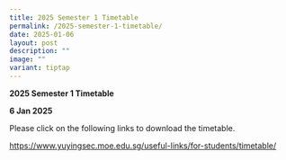 ```yaml
---
title: 2025 Semester 1 Timetable
permalink: /2025-semester-1-timetable/
date: 2025-01-06
layout: post
description: ""
image: ""
variant: tiptap
---
```

<p><strong>2025 Semester 1 Timetable</strong>
</p>
<p><strong>6 Jan 2025</strong>
</p>
<p>Please click on the following links to download the timetable.</p>
<p></p>
<p><a href="https://www.yuyingsec.moe.edu.sg/useful-links/for-students/timetable/" rel="noopener nofollow" target="_blank">https://www.yuyingsec.moe.edu.sg/useful-links/for-students/timetable/</a>
</p>